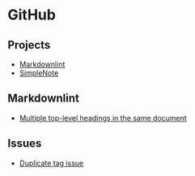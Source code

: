 # GitHub

## Projects

* [Markdownlint](https://github.com/DavidAnson/markdownlint)
* [SimpleNote](https://github.com/Automattic/simplenote-electron)

## Markdownlint

* [Multiple top-level headings in the same document](https://github.com/DavidAnson/markdownlint/blob/v0.33.0/doc/md025.md)

## Issues

* [Duplicate tag issue](https://github.com/Automattic/simplenote-electron/issues/519)
